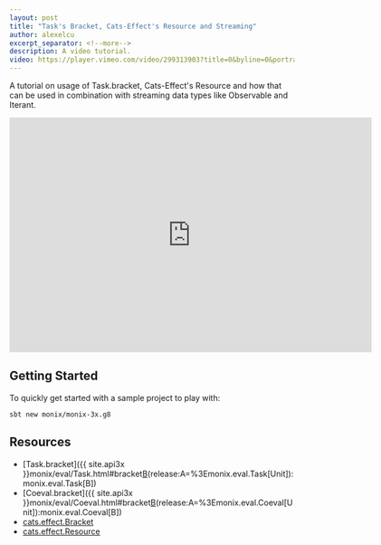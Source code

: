 ```yaml
---
layout: post
title: "Task's Bracket, Cats-Effect's Resource and Streaming"
author: alexelcu
excerpt_separator: <!--more-->
description: A video tutorial.
video: https://player.vimeo.com/video/299313903?title=0&byline=0&portrait=0
---
```


A tutorial on usage of Task.bracket, Cats-Effect's Resource and how
that can be used in combination with streaming data types like
Observable and Iterant.

<!--more-->

<iframe src="https://player.vimeo.com/video/299313903?title=0&byline=0&portrait=0" width="640" height="415" frameborder="0" webkitallowfullscreen mozallowfullscreen allowfullscreen></iframe>

## Getting Started

To quickly get started with a sample project to play with:

```
sbt new monix/monix-3x.g8
```

## Resources

- [Task.bracket]({{ site.api3x }}monix/eval/Task.html#bracket[B](use:A=%3Emonix.eval.Task[B])(release:A=%3Emonix.eval.Task[Unit]):monix.eval.Task[B])
- [Coeval.bracket]({{ site.api3x }}monix/eval/Coeval.html#bracket[B](use:A=%3Emonix.eval.Coeval[B])(release:A=%3Emonix.eval.Coeval[Unit]):monix.eval.Coeval[B])
- [cats.effect.Bracket](https://typelevel.org/cats-effect/typeclasses/bracket.html)
- [cats.effect.Resource](https://typelevel.org/cats-effect/datatypes/resource.html)
